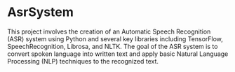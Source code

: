 # AsrSystem
This project involves the creation of an Automatic Speech Recognition (ASR) system using Python and several key libraries including TensorFlow, SpeechRecognition, Librosa, and NLTK. The goal of the ASR system is to convert spoken language into written text and apply basic Natural Language Processing (NLP) techniques to the recognized text.

